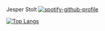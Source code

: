 Jesper Stolt
[![spotify-github-profile](https://spotify-github-profile.vercel.app/api/view?uid=jeppe_music&cover_image=true&theme=novatorem&bar_color=53b14f&bar_color_cover=true)](https://github.com/kittinan/spotify-github-profile)

[![Top Langs](https://github-readme-stats.vercel.app/api/top-langs/?username=jeso20BTH)](https://github.com/anuraghazra/github-readme-stats)
